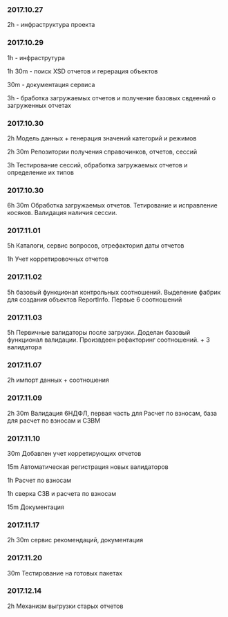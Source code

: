 ### 2017.10.27
2h - инфраструктура проекта

### 2017.10.29
1h - инфраструтура

1h 30m - поиск XSD отчетов и герерация объектов

30m - документация сервиса

3h - бработка загружаемых отчетов и получение базовых свдеений о загруженных отчетах

### 2017.10.30
2h Модель данных + генерация значений категорий и режимов

2h 30m Репозитории получения справочинков, отчетов, сессий

3h Тестирование сессий, обработка загружаемых отчетов и определение их типов

### 2017.10.30
6h 30m Обработка загружаемых отчетов. Тетирование и исправление косяков. Валидация наличия сессии.

### 2017.11.01
5h Каталоги, сервис вопросов, отрефакторил даты отчетов

1h Учет корретировочных отчетов

### 2017.11.02
5h базовый функционал контрольных соотношений. Выделение фабрик для создания объектов ReportInfo. Первые 6 соотношений

### 2017.11.03
5h Первичные валидаторы после загрузки. Доделан базовый функционал валидации. Произвдеен рефакторинг соотношений. + 3 валидатора

### 2017.11.07
2h импорт данных + соотношения

### 2017.11.09 
2h 30m Валидация 6НДФЛ, первая часть для Расчет по взносам, база для расчет по взносам и СЗВМ

### 2017.11.10
30m Добавлен учет корретирующих отчетов

15m Автоматическая регистрация новых валидаторов

1h Расчет по взносам

1h сверка СЗВ и расчета по взносам

15m Документация

### 2017.11.17
2h 30m сервис рекомендаций, документация

### 2017.11.20
30m Тестирование на готовых пакетах

### 2017.12.14
2h Механизм выгрузки старых отчетов
